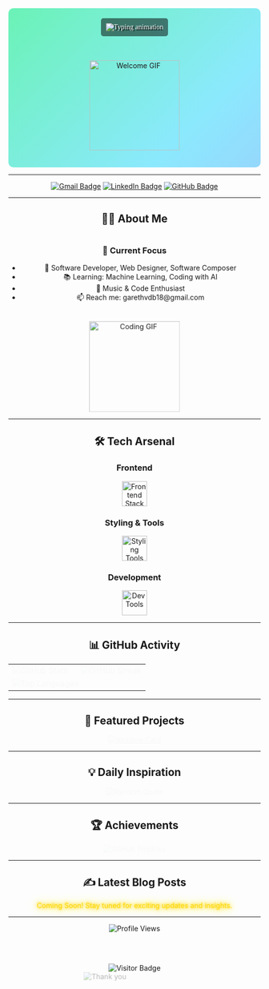<!-- 🚀 Enhanced GitHub Profile README - Modern & Stylish -->
<div align="center" class="header-background">
  
  <!-- Animated Header -->
  <img class="typing-animation" src="https://readme-typing-svg.herokuapp.com?font=Press+Start+2P&size=30&duration=4000&pause=1000&color=FFFFFF&center=true&vCenter=true&width=600&lines=Digital+Craftsman;Software+Developer;Music+Enthusiast;Software+Composer" alt="Typing animation" />
  
  <!-- Profile GIF -->
  <br><br>
  <img height="180" src="https://media.giphy.com/media/v1.Y2lkPTc5MGI3NjExaTBvaDVqcnJvcmY3eG5qZGxmdWN2c245Z2F3dGdsdWc4b2ZnbjFsYyZlcD12MV9pbnRlcm5hbF9naWZfYnlfaWQmY3Q9Zw/vi9q6kkhLiJVx3L8TO/giphy.gif" alt="Welcome GIF" />
  
</div>

---

<!-- 🔗 Social Links with Enhanced Badges -->
<div align="center">
  
  <a href="mailto:garethvdb18@gmail.com"><img class="social-badge" src="https://img.shields.io/badge/-garethvdb18@gmail.com-c14438?style=for-the-badge&logo=gmail&logoColor=white" alt="Gmail Badge" /></a>
  <a href="https://www.linkedin.com/in/gareth-van-den-berg-7b8295221/"><img class="social-badge" src="https://img.shields.io/badge/-Gareth%20van%20den%20Berg-0077B5?style=for-the-badge&logo=linkedin&logoColor=white" alt="LinkedIn Badge" /></a>
  <a href="https://github.com/Garethvdb08"><img class="social-badge" src="https://img.shields.io/badge/-@garethvdb08-181717?style=for-the-badge&logo=github&logoColor=white" alt="GitHub Badge" /></a>
  
</div>

---

<!-- 👨‍💻 About Me Section with Cards -->
<h2 align="center">👨‍💻 About Me</h2>

<div align="center" style="display: flex; justify-content: space-between; align-items: center; flex-wrap: wrap; gap: 20px;">
  <div style="flex: 1; min-width: 300px;">
    <h3>🎯 Current Focus</h3>
    <ul>
      <li>🚀 Software Developer, Web Designer, Software Composer</li>
      <li>📚 Learning: Machine Learning, Coding with AI</li>
      <li>🎵 Music & Code Enthusiast</li>
      <li>📫 Reach me: garethvdb18@gmail.com</li>
    </ul>
  </div>
  <div style="flex: 1; min-width: 300px; text-align: center;">
    <img class="pulse-animation" height="180" src="https://media.giphy.com/media/gH1jGsCnQBiFHWMFzh/giphy.gif" alt="Coding GIF" />
  </div>
</div>

---

<!-- 🛠️ Tech Stack with Animated Icons -->
<h2 align="center">🛠️ Tech Arsenal</h2>

<div align="center">
  
  <!-- Frontend Technologies -->
  <h3>Frontend</h3>
  <p>
    <img class="skill-icon" src="https://skillicons.dev/icons?i=html,css,javascript,typescript" height="50" alt="Frontend Stack" />
  </p>
  
  <!-- Styling & Frameworks -->
  <h3>Styling & Tools</h3>
  <p>
    <img class="skill-icon" src="https://skillicons.dev/icons?i=tailwind,bootstrap,react,nextjs" height="50" alt="Styling Tools" />
  </p>
  
  <!-- Development Tools -->
  <h3>Development</h3>
  <p>
    <img class="skill-icon" src="https://skillicons.dev/icons?i=git,github,vscode,nodejs" height="50" alt="Dev Tools" />
  </p>
  
</div>

---

<!-- 📊 GitHub Stats with Enhanced Cards -->
<h2 align="center">📊 GitHub Activity</h2>

<div align="center">
  <table>
    <tr>
      <td width="50%">
        <img class="fade-in-animation github-card" src="https://github-readme-stats.vercel.app/api?username=garethvdb08&theme=dracula&hide_border=false&include_all_commits=true&count_private=true&show_icons=true" alt="GitHub Stats" />
      </td>
      <td width="50%">
        <img class="fade-in-animation github-card" src="https://github-readme-streak-stats.herokuapp.com/?user=garethvdb08&theme=dracula&hide_border=false" alt="GitHub Streak" />
      </td>
    </tr>
    <tr>
      <td colspan="2">
        <img class="fade-in-animation github-card" src="https://github-readme-stats.vercel.app/api/top-langs/?username=garethvdb08&theme=dracula&hide_border=false&include_all_commits=true&count_private=true&layout=compact" alt="Top Languages" />
      </td>
    </tr>
  </table>
</div>

---

<!-- 🎯 Featured Projects -->
<h2 align="center">🚀 Featured Projects</h2>

<div align="center">
  
  <a href="https://github.com/Garethvdb08/formatflex"><img class="fade-in-animation github-card" src="https://github-readme-stats.vercel.app/api/pin/?username=Garethvdb08&repo=formatflex&theme=dracula" alt="Readme Card" /></a>
  
</div>

---

<!-- 💡 Daily Dev Quote -->
<h2 align="center">💡 Daily Inspiration</h2>

<div align="center">
  <img class="fade-in-animation github-card" src="https://quotes-github-readme.vercel.app/api?type=horizontal&theme=dracula" alt="Random Quote" />
</div>

---

<!-- 🏆 GitHub Trophies -->
<h2 align="center">🏆 Achievements</h2>

<div align="center">
  <img class="fade-in-animation github-card" src="https://github-profile-trophy.vercel.app/?username=garethvdb08&theme=dracula&no-frame=false&no-bg=false&column=4" alt="GitHub Trophies" />
</div>

---

<!-- ✍️ Latest Blog Posts -->
<h2 align="center">✍️ Latest Blog Posts</h2>

<div align="center">
  <!-- Placeholder for blog posts - You can replace this with actual blog post integration -->
  <p class="coming-soon-animation">Coming Soon! Stay tuned for exciting updates and insights.</p>
</div>

---

<!-- 🌟 Footer -->
<div align="center">
  
  <img src="https://komarev.com/ghpvc/?username=garethvdb08&style=flat-square&color=blue" alt="Profile Views" />
  
  <br><br>
  
  <!-- Visitor Counter -->
  <img class="bounce-animation" src="https://visitor-badge.laobi.icu/badge?page_id=Garethvdb08.Garethvdb08" alt="Visitor Badge" />
  
  <br>
  
  <!-- Thank You Message -->
  <img class="slide-in-animation" src="https://readme-typing-svg.herokuapp.com?font=Fira+Code&size=25&duration=3000&pause=1000&color=00FF88&center=true&vCenter=true&width=600&lines=Thanks+for+visiting!+🙏;Keep+coding+and+stay+awesome!+✨" alt="Thank you" />
  
</div>

<!-- Proudly enhanced with ❤️ -->

<style>
  /* Typing animation styles with gamified font */
  @import url('https://fonts.googleapis.com/css2?family=Press+Start+2P&display=swap');

  .typing-animation {
    font-family: 'Press Start 2P', cursive;
    color: #ffffff;
    text-shadow: 2px 2px 0 #000000;
    background-color: rgba(0, 0, 0, 0.5);
    padding: 10px;
    border-radius: 5px;
  }

  /* Waving hand animation */
  .wave {
    animation-name: wave-animation;
    animation-duration: 2.5s;
    animation-iteration-count: infinite;
    transform-origin: 70% 70%;
    display: inline-block;
  }

  @keyframes wave-animation {
    0% { transform: rotate( 0.0deg) }
    10% { transform: rotate(14.0deg) }
    20% { transform: rotate(-8.0deg) }
    30% { transform: rotate(14.0deg) }
    40% { transform: rotate(-4.0deg) }
    50% { transform: rotate(10.0deg) }
    60% { transform: rotate( 0.0deg) }
    100% { transform: rotate( 0.0deg) }
  }

  /* Social badge hover effect */
  .social-badge {
    transition: transform 0.2s ease-in-out;
  }

  .social-badge:hover {
    transform: scale(1.05);
  }

  /* Pulse animation for coding GIF */
  .pulse-animation {
    animation: pulse 2s infinite;
  }

  @keyframes pulse {
    0% { transform: scale(1); }
    50% { transform: scale(1.02); }
    100% { transform: scale(1); }
  }

  /* Skill icon hover effect */
  .skill-icon {
    transition: transform 0.2s ease-in-out;
  }

  .skill-icon:hover {
    transform: scale(1.1);
  }

  /* Fade-in animation for GitHub stats and other elements */
  .fade-in-animation {
    animation: fadeIn 2s ease-in-out;
  }

  @keyframes fadeIn {
    0% { opacity: 0; }
    100% { opacity: 1; }
  }

  /* Bounce animation for visitor badge */
  .bounce-animation {
    animation: bounce 2s infinite;
  }

  @keyframes bounce {
    0%, 20%, 50%, 80%, 100% { transform: translateY(0); }
    40% { transform: translateY(-10px); }
    60% { transform: translateY(-5px); }
  }

  /* Slide-in animation for thank you message */
  .slide-in-animation {
    animation: slideIn 1s ease-out;
  }

  @keyframes slideIn {
    0% { transform: translateX(-100%); opacity: 0; }
    100% { transform: translateX(0); opacity: 1; }
  }

  /* Dynamic background for header */
  .header-background {
    background: linear-gradient(-45deg, #6272a4, #bd93f9, #8be9fd, #50fa7b);
    background-size: 400% 400%;
    animation: gradientAnimation 15s ease infinite;
    padding: 20px;
    border-radius: 10px;
  }

  @keyframes gradientAnimation {
    0% { background-position: 0% 50%; }
    50% { background-position: 100% 50%; }
    100% { background-position: 0% 50%; }
  }

  /* Hover effect for GitHub cards */
  .github-card {
    transition: transform 0.2s ease-in-out;
  }

  .github-card:hover {
    transform: translateY(-5px);
  }

  /* Coming Soon animation */
  .coming-soon-animation {
    animation: neonGlow 1.5s ease-in-out infinite alternate;
    color: #FFD700; /* Gold color */
    text-shadow: 0 0 5px #FFD700, 0 0 10px #FFD700, 0 0 20px #FFD700;
  }

  @keyframes neonGlow {
    from { text-shadow: 0 0 5px #FFD700, 0 0 10px #FFD700, 0 0 20px #FFD700; }
    to { text-shadow: 0 0 10px #FFD700, 0 0 20px #FFD700, 0 0 30px #FFD700; }
  }
</style>
